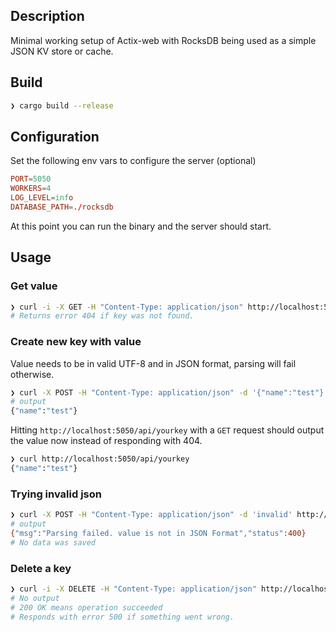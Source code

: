 ## Description
Minimal working setup of Actix-web with RocksDB being used as a simple JSON KV store or cache.

## Build
```bash
❯ cargo build --release
```

## Configuration
Set the following env vars to configure the server (optional)
```toml
PORT=5050
WORKERS=4
LOG_LEVEL=info
DATABASE_PATH=./rocksdb
```

At this point you can run the binary and the server should start.

## Usage
### Get value
```bash
❯ curl -i -X GET -H "Content-Type: application/json" http://localhost:5050/api/yourkey
# Returns error 404 if key was not found.
```

### Create new key with value
Value needs to be in valid UTF-8 and in JSON format, parsing will fail otherwise.
```bash
❯ curl -X POST -H "Content-Type: application/json" -d '{"name":"test"}' http://localhost:5050/api/yourkey
# output
{"name":"test"}
```

Hitting `http://localhost:5050/api/yourkey` with a `GET` request should output the value now instead of responding with 404.
```bash
❯ curl http://localhost:5050/api/yourkey
{"name":"test"}
```


### Trying invalid json
```bash
❯ curl -X POST -H "Content-Type: application/json" -d 'invalid' http://localhost:5050/api/wontwork
# output
{"msg":"Parsing failed. value is not in JSON Format","status":400}
# No data was saved
```


### Delete a key
```bash
❯ curl -i -X DELETE -H "Content-Type: application/json" http://localhost:5050/api/yourkey
# No output
# 200 OK means operation succeeded
# Responds with error 500 if something went wrong.
```
